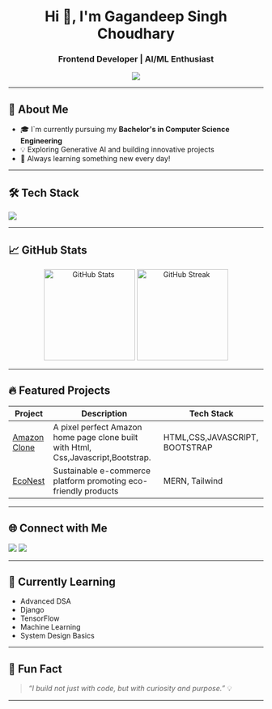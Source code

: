 <h1 align="center">Hi 👋, I'm Gagandeep Singh Choudhary</h1>
<h3 align="center">Frontend Developer | AI/ML Enthusiast</h3>

<p align="center">
  <img src="https://readme-typing-svg.demolab.com/?lines=Passionate%20Coder%20%7C%20Frontend%20Dev%20%7C%20AI%20Explorer;Always%20Learning%20and%20Building..." />
</p>

---

## 🚀 About Me
- 🎓 I`m currently pursuing my **Bachelor's in Computer Science Engineering**
- 💡 Exploring Generative AI and building innovative projects  
- 🧠 Always learning something new every day!

---

## 🛠️ Tech Stack

<p align="left">
  <img src="https://skillicons.dev/icons?i=django,tailwind,python,js,git,github,vscode,c,cpp,html,css,bootstrap,anaconda,tensorflow" />
</p>

---

## 📈 GitHub Stats

<p align="center">
  <img src="https://github-readme-stats.vercel.app/api?username=dhruvaaArya05&show_icons=true&theme=radical" alt="GitHub Stats" height="180px"/>
  <img src="https://github-readme-streak-stats.herokuapp.com?user=dhruvaaArya05&theme=radical" alt="GitHub Streak" height="180px"/>
</p>

---

## 🔥 Featured Projects

| Project | Description | Tech Stack |
|--------|-------------|------------|
| [Amazon Clone](https://github.com/dhruvaaArya05/Social-Media-Project) | A pixel perfect Amazon home page clone built with Html, Css,Javascript,Bootstrap. | HTML,CSS,JAVASCRIPT, BOOTSTRAP |
| [EcoNest](https://github.com/dhruvaarya/EcoShop) | Sustainable e-commerce platform promoting eco-friendly products | MERN, Tailwind |

---

## 🌐 Connect with Me

<p>
  <a href="https://www.linkedin.com/in/gagandeep-singh-choudhary-855a53242/"><img src="https://img.shields.io/badge/LinkedIn-blue?style=for-the-badge&logo=linkedin" /></a>
  <a href="mailto:gchoudhary16555@email.com"><img src="https://img.shields.io/badge/Email-D00000?style=for-the-badge&logo=gmail&logoColor=white" /></a>
</p>

---

## 🧠 Currently Learning

- Advanced DSA
- Django
- TensorFlow
- Machine Learning 
- System Design Basics

---

## 📌 Fun Fact

> *“I build not just with code, but with curiosity and purpose.”* 💡

---



